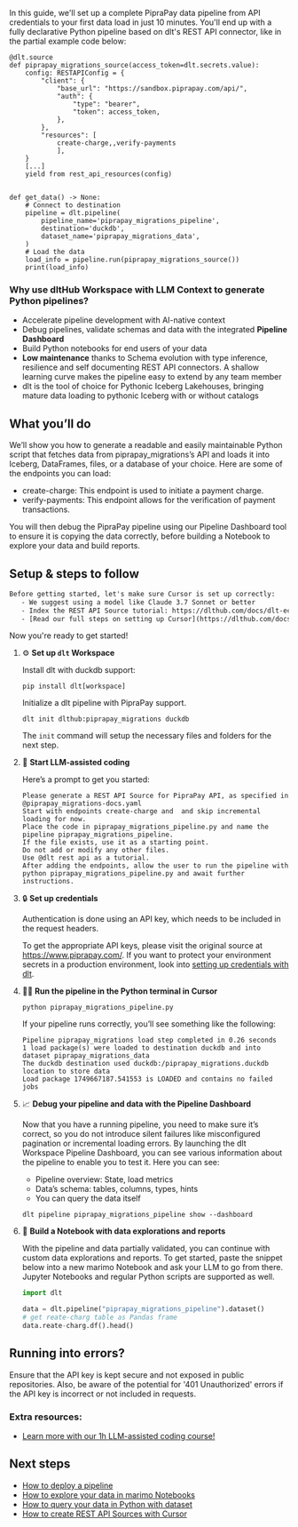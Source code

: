 In this guide, we'll set up a complete PipraPay data pipeline from API credentials to your first data load in just 10 minutes. You'll end up with a fully declarative Python pipeline based on dlt's REST API connector, like in the partial example code below:

```python-outcome
@dlt.source
def piprapay_migrations_source(access_token=dlt.secrets.value):
    config: RESTAPIConfig = {
        "client": {
            "base_url": "https://sandbox.piprapay.com/api/",
            "auth": {
                "type": "bearer",
                "token": access_token,
            },
        },
        "resources": [
            create-charge,,verify-payments
            ],
    }
    [...]
    yield from rest_api_resources(config)


def get_data() -> None:
    # Connect to destination
    pipeline = dlt.pipeline(
        pipeline_name='piprapay_migrations_pipeline',
        destination='duckdb',
        dataset_name='piprapay_migrations_data', 
    )
    # Load the data
    load_info = pipeline.run(piprapay_migrations_source())
    print(load_info) 
```

### Why use dltHub Workspace with LLM Context to generate Python pipelines?

- Accelerate pipeline development with AI-native context
- Debug pipelines, validate schemas and data with the integrated **Pipeline Dashboard**
- Build Python notebooks for end users of your data
- **Low maintenance** thanks to Schema evolution with type inference, resilience and self documenting REST API connectors. A shallow learning curve makes the pipeline easy to extend by any team member
- dlt is the tool of choice for Pythonic Iceberg Lakehouses, bringing mature data loading to pythonic Iceberg with or without catalogs

## What you’ll do

We’ll show you how to generate a readable and easily maintainable Python script that fetches data from piprapay_migrations’s API and loads it into Iceberg, DataFrames, files, or a database of your choice. Here are some of the endpoints you can load:

- create-charge: This endpoint is used to initiate a payment charge.
- verify-payments: This endpoint allows for the verification of payment transactions.

You will then debug the PipraPay pipeline using our Pipeline Dashboard tool to ensure it is copying the data correctly, before building a Notebook to explore your data and build reports.

## Setup & steps to follow

```default
Before getting started, let's make sure Cursor is set up correctly:
   - We suggest using a model like Claude 3.7 Sonnet or better
   - Index the REST API Source tutorial: https://dlthub.com/docs/dlt-ecosystem/verified-sources/rest_api/ and add it to context as **@dlt rest api**
   - [Read our full steps on setting up Cursor](https://dlthub.com/docs/dlt-ecosystem/llm-tooling/cursor-restapi#23-configuring-cursor-with-documentation)
```

Now you're ready to get started!

1. ⚙️ **Set up `dlt` Workspace**
    
    Install dlt with duckdb support:
    ```shell
    pip install dlt[workspace]
    ```

    Initialize a dlt pipeline with PipraPay support.
    ```shell
    dlt init dlthub:piprapay_migrations duckdb
    ```

    The `init` command will setup the necessary files and folders for the next step.
    
2. 🤠 **Start LLM-assisted coding**
    
    Here’s a prompt to get you started:
    
    ```prompt
    Please generate a REST API Source for PipraPay API, as specified in @piprapay_migrations-docs.yaml 
    Start with endpoints create-charge and  and skip incremental loading for now. 
    Place the code in piprapay_migrations_pipeline.py and name the pipeline piprapay_migrations_pipeline. 
    If the file exists, use it as a starting point. 
    Do not add or modify any other files. 
    Use @dlt rest api as a tutorial. 
    After adding the endpoints, allow the user to run the pipeline with python piprapay_migrations_pipeline.py and await further instructions.
    ```

    
3. 🔒 **Set up credentials** 
    
    Authentication is done using an API key, which needs to be included in the request headers.
    
    To get the appropriate API keys, please visit the original source at https://www.piprapay.com/.
    If you want to protect your environment secrets in a production environment, look into [setting up credentials with dlt](https://dlthub.com/docs/walkthroughs/add_credentials).
    
4. 🏃‍♀️ **Run the pipeline in the Python terminal in Cursor**
    
    ```shell
    python piprapay_migrations_pipeline.py
    ```
    
    If your pipeline runs correctly, you’ll see something like the following:
    
    ```shell
    Pipeline piprapay_migrations load step completed in 0.26 seconds
    1 load package(s) were loaded to destination duckdb and into dataset piprapay_migrations_data
    The duckdb destination used duckdb:/piprapay_migrations.duckdb location to store data
    Load package 1749667187.541553 is LOADED and contains no failed jobs
    ```
    
5. 📈 **Debug your pipeline and data with the Pipeline Dashboard**

    Now that you have a running pipeline, you need to make sure it’s correct, so you do not introduce silent failures like misconfigured pagination or incremental loading errors. By launching the dlt Workspace Pipeline Dashboard, you can see various information about the pipeline to enable you to test it. Here you can see:
    - Pipeline overview: State, load metrics
    - Data’s schema: tables, columns, types, hints
    - You can query the data itself
    
    ```shell
    dlt pipeline piprapay_migrations_pipeline show --dashboard
    ```
    
6. 🐍 **Build a Notebook with data explorations and reports**

    With the pipeline and data partially validated, you can continue with custom data explorations and reports. To get started, paste the snippet below into a new marimo Notebook and ask your LLM to go from there. Jupyter Notebooks and regular Python scripts are supported as well.

    
    ```python
    import dlt

   data = dlt.pipeline("piprapay_migrations_pipeline").dataset()
   # get reate-charg table as Pandas frame
   data.reate-charg.df().head()
    ```

## Running into errors?

Ensure that the API key is kept secure and not exposed in public repositories. Also, be aware of the potential for '401 Unauthorized' errors if the API key is incorrect or not included in requests.

### Extra resources:

- [Learn more with our 1h LLM-assisted coding course!](https://www.youtube.com/watch?v=GGid70rnJuM)

## Next steps

- [How to deploy a pipeline](https://dlthub.com/docs/walkthroughs/deploy-a-pipeline)
- [How to explore your data in marimo Notebooks](https://dlthub.com/docs/general-usage/dataset-access/marimo)
- [How to query your data in Python with dataset](https://dlthub.com/docs/general-usage/dataset-access/dataset)
- [How to create REST API Sources with Cursor](https://dlthub.com/docs/dlt-ecosystem/llm-tooling/cursor-restapi)